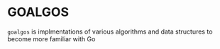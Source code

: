 # GOALGOS
`goalgos` is implmentations of various algorithms and data structures to become more familiar with Go